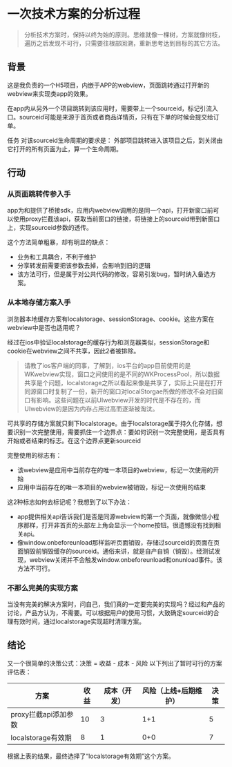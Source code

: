 # 一次技术方案的分析过程

> 分析技术方案时，保持以终为始的原则。思维就像一棵树，方案就像树枝，遍历之后发现不可行，只需要往根部回溯，重新思考达到目标的其它方法。


## 背景
这是我负责的一个H5项目，内嵌于APP的webview，页面跳转通过打开新的webview来实现类app的效果。

在app内从另外一个项目跳转到该应用时，需要带上一个sourceid，标记引流入口。sourceid可能是来源于首页或者商品详情页，只有在下单的时候会提交给订单。

任务
对该sourceid生命周期的要求是： 外部项目跳转进入该项目之后，到关闭由它打开的所有页面为止，算一个生命周期。

## 行动
### 从页面跳转传参入手
app为和提供了桥接sdk，应用内webview调用的是同一个api，打开新窗口前可以使用proxy拦截该api，获取当前窗口的链接，将链接上的sourceid带到新窗口上，实现sourceid参数的透传。

这个方法简单粗暴，却有明显的缺点：
* 业务和工具耦合，不利于维护
* 分享转发前需要把该参数去掉，会影响到旧的逻辑
* 该方法可行，但是属于对公共代码的修改，容易引发bug，暂时纳入备选方案。

### 从本地存储方案入手
浏览器本地缓存方案有localstorage、sessionStorage、cookie。这些方案在webview中是否也适用呢？

经过在ios中验证localstorage的缓存行为和浏览器类似，sessionStorage和cookie在webview之间不共享，因此2者被排除。

> 请教了ios客户端的同事，了解到，ios平台的app目前使用的是WKwebview实现，窗口之间使用的是不同的WKProcessPool，所以数据共享是个问题，localstorage之所以看起来像是共享了，实际上只是在打开同源窗口时复制了一份，新开的窗口对localStorgae所做的修改不会对旧窗口有影响。这些问题在以前UIwebview开发的时代是不存在的，而UIwebview的是因为内存占用过高而逐渐被淘汰。

可共享的存储方案就只剩下localstorage。由于localstorage属于持久化存储，想要识别一次完整使用，需要抓住一个边界点：要如何识别一次完整使用，是否具有开始或者结束的标志。在这个边界点更新sourceid

完整使用的标志有：
* 该webview是应用中当前存在的唯一本项目的webview，标记一次使用的开始
* 应用中当前存在的唯一本项目的webview被销毁，标记一次使用的结束

这2种标志如何去标记呢？我想到了以下办法：
* app提供相关api告诉我们是否是同源webview的第一个页面，就像微信小程序那样，打开非首页的头部左上角会显示一个home按钮。很遗憾没有找到相关api。
* 像window.onbeforeunload那样监听页面销毁，存储过sourceid的页面在页面销毁前销毁缓存的sourceid。通俗来讲，就是自产自销（销毁）。经测试发现，webview关闭并不会触发window.onbeforeunload和onunload事件。该方法不可行。

### 不那么完美的实现方案
当没有完美的解决方案时，问自己，我们真的一定要完美的实现吗？经过和产品的讨论，产品方认为，不需要。可以根据用户的使用习惯，大致确定sourceid的合理有效时间，通过localstorage实现超时清理方案。

## 结论
又一个很简单的决策公式：决策 = 收益 - 成本 - 风险
以下列出了暂时可行的方案评估表：

方案 | 收益 | 成本（开发）| 风险（上线+后期维护）| 决策
---|---|---|---|---
proxy拦截api添加参数 | 10 | 3 | 1+1 | 5
localstorage有效期 | 8 | 1 | 0+0 | 7 

根据上表的结果，最终选择了“localstorage有效期”这个方案。



